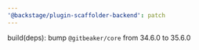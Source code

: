 ```yaml
---
'@backstage/plugin-scaffolder-backend': patch
---
```


build(deps): bump `@gitbeaker/core` from 34.6.0 to 35.6.0

